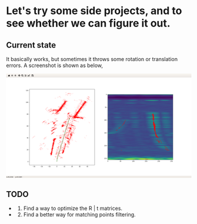 # Let's try some side projects, and to see whether we can figure it out.

## Current state

It basically works, but sometimes it throws some rotation or translation errors. A screenshot is shown as below,

![Image](./results/showcase.png?raw=true)

## TODO

- 1. Find a way to optimize the R | t matrices.

- 2. Find a better way for matching points filtering.
